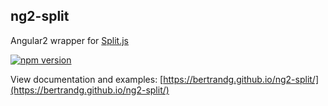 ## ng2-split
Angular2 wrapper for [Split.js](https://github.com/nathancahill/Split.js)

[![npm version](https://badge.fury.io/js/ng2-split.svg)](https://badge.fury.io/js/ng2-split)

View documentation and examples:
[https://bertrandg.github.io/ng2-split/](https://bertrandg.github.io/ng2-split/)
